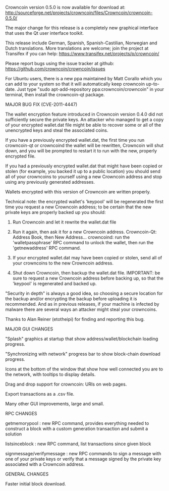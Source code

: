 Crowncoin version 0.5.0 is now available for download at:
http://sourceforge.net/projects/crowncoin/files/Crowncoin/crowncoin-0.5.0/

The major change for this release is a completely new graphical interface that uses the Qt user interface toolkit.

This release include German, Spanish, Spanish-Castilian, Norwegian and Dutch translations. More translations are welcome; join the project at Transifex if you can help:
https://www.transifex.net/projects/p/crowncoin/

Please report bugs using the issue tracker at github:
https://github.com/crowncoin/crowncoin/issues

For Ubuntu users, there is a new ppa maintained by Matt Corallo which you can add to your system so that it will automatically keep crowncoin up-to-date.  Just type "sudo apt-add-repository ppa:crowncoin/crowncoin" in your terminal, then install the crowncoin-qt package.

MAJOR BUG FIX  (CVE-2011-4447)

The wallet encryption feature introduced in Crowncoin version 0.4.0 did not sufficiently secure the private keys. An attacker who
managed to get a copy of your encrypted wallet.dat file might be able to recover some or all of the unencrypted keys and steal the
associated coins.

If you have a previously encrypted wallet.dat, the first time you run crowncoin-qt or crowncoind the wallet will be rewritten, Crowncoin will
shut down, and you will be prompted to restart it to run with the new, properly encrypted file.

If you had a previously encrypted wallet.dat that might have been copied or stolen (for example, you backed it up to a public
location) you should send all of your crowncoins to yourself using a new Crowncoin address and stop using any previously generated addresses.

Wallets encrypted with this version of Crowncoin are written properly.

Technical note: the encrypted wallet's 'keypool' will be regenerated the first time you request a new Crowncoin address; to be certain that the
new private keys are properly backed up you should:

1. Run Crowncoin and let it rewrite the wallet.dat file

2. Run it again, then ask it for a new Crowncoin address.
Crowncoin-Qt: Address Book, then New Address...
crowncoind: run the 'walletpassphrase' RPC command to unlock the wallet,  then run the 'getnewaddress' RPC command.

3. If your encrypted wallet.dat may have been copied or stolen, send  all of your crowncoins to the new Crowncoin address.

4. Shut down Crowncoin, then backup the wallet.dat file.
IMPORTANT: be sure to request a new Crowncoin address before backing up, so that the 'keypool' is regenerated and backed up.

"Security in depth" is always a good idea, so choosing a secure location for the backup and/or encrypting the backup before uploading it is recommended. And as in previous releases, if your machine is infected by malware there are several ways an attacker might steal your crowncoins.

Thanks to Alan Reiner (etotheipi) for finding and reporting this bug.

MAJOR GUI CHANGES

"Splash" graphics at startup that show address/wallet/blockchain loading progress.

"Synchronizing with network" progress bar to show block-chain download progress.

Icons at the bottom of the window that show how well connected you are to the network, with tooltips to display details.

Drag and drop support for crowncoin: URIs on web pages.

Export transactions as a .csv file.

Many other GUI improvements, large and small.

RPC CHANGES

getmemorypool : new RPC command, provides everything needed to construct a block with a custom generation transaction and submit a solution

listsinceblock : new RPC command, list transactions since given block

signmessage/verifymessage : new RPC commands to sign a message with one of your private keys or verify that a message signed by the private key associated with a Crowncoin address.

GENERAL CHANGES

Faster initial block download.
